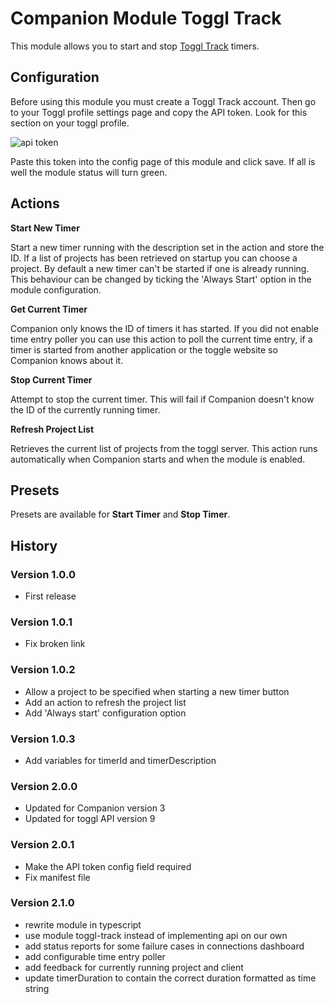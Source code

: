 # Companion Module Toggl Track

This module allows you to start and stop [Toggl Track](https://track.toggl.com/) timers.

## Configuration

Before using this module you must create a Toggl Track account. Then go to your Toggl profile settings page and copy the API token. Look for this section on your toggl profile.

![api token](api_token.png)

Paste this token into the config page of this module and click save. If all is well the module status will turn green.

## Actions

**Start New Timer**

Start a new timer running with the description set in the action and store the ID. If a list of projects has been retrieved on startup you can choose a project. By default a new timer can't be started if one is already running. This behaviour can be changed by ticking the 'Always Start' option in the module configuration.

**Get Current Timer**

Companion only knows the ID of timers it has started. If you did not enable time entry poller you can use this action to poll the current time entry, if a timer is started from another application or the toggle website so Companion knows about it.

**Stop Current Timer**

Attempt to stop the current timer. This will fail if Companion doesn't know the ID of the currently running timer.

**Refresh Project List**

Retrieves the current list of projects from the toggl server. This action runs automatically when Companion starts and when the module is enabled.

## Presets

Presets are available for **Start Timer** and **Stop Timer**.

## History

### Version 1.0.0

- First release

### Version 1.0.1

- Fix broken link

### Version 1.0.2

- Allow a project to be specified when starting a new timer button
- Add an action to refresh the project list
- Add 'Always start' configuration option

### Version 1.0.3

- Add variables for timerId and timerDescription

### Version 2.0.0

- Updated for Companion version 3
- Updated for toggl API version 9

### Version 2.0.1

- Make the API token config field required
- Fix manifest file

### Version 2.1.0

- rewrite module in typescript
- use module toggl-track instead of implementing api on our own
- add status reports for some failure cases in connections dashboard
- add configurable time entry poller
- add feedback for currently running project and client
- update timerDuration to contain the correct duration formatted as time string
